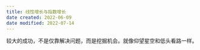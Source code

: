```yaml
---
title: 线性增长与指数增长
date created: 2022-06-09
date modified: 2022-07-14
---
```


较大的成功，不是仅靠解决问题，而是挖掘机会。就像仰望星空和低头看路一样。
